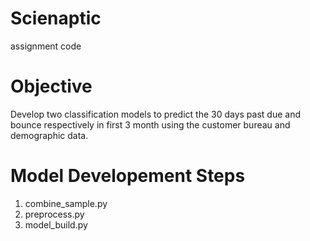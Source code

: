 # Scienaptic
assignment code

# Objective
Develop two classification models to predict the 30 days past due and bounce respectively in first 3 month using the customer bureau and demographic data.

# Model Developement Steps 
1. combine_sample.py
2. preprocess.py
3. model_build.py
